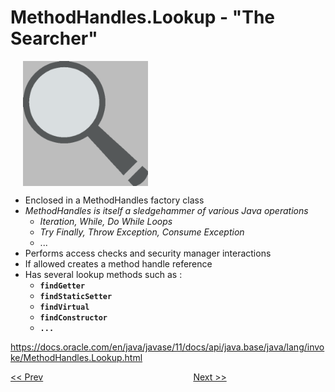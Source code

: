 # MethodHandles.Lookup - "The Searcher"

<img align="center" src="MethodHandles.Lookup.png" alt="MethodHandles.Lookup is a serach facility to 'find...' methods." title="MethodHandles.Lookup" hspace="20" width="200"/>

* Enclosed in a MethodHandles factory class
* _MethodHandles is itself a sledgehammer of various Java operations_
  * _Iteration, While, Do While Loops_
  * _Try Finally, Throw Exception, Consume Exception_
  * ...
* Performs access checks and security manager interactions 
* If allowed creates a method handle reference
* Has several lookup methods such as :
  * **`findGetter`**
  * **`findStaticSetter`**
  * **`findVirtual`**
  * **`findConstructor`**
  * **`...`**

https://docs.oracle.com/en/java/javase/11/docs/api/java.base/java/lang/invoke/MethodHandles.Lookup.html

[<< Prev](page08.md) 
&#160;&#160;&#160;&#160;&#160;&#160;&#160;&#160;&#160;&#160;&#160;
&#160;&#160;&#160;&#160;&#160;&#160;&#160;&#160;&#160;&#160;&#160;
&#160;&#160;&#160;&#160;&#160;&#160;&#160;&#160;&#160;&#160;&#160;
&#160;&#160;&#160;&#160;&#160;&#160;&#160;&#160;&#160;&#160;&#160;
&#160;&#160;&#160;&#160;&#160;&#160;&#160;&#160;&#160;&#160;&#160; 
[Next >>](page10.md) 

